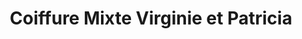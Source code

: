 ---
title: "Coiffure Mixte Virginie et Patricia"
url: /cusset/coiffure-mixte-virginie-et-patricia/
shop: Friseur
---